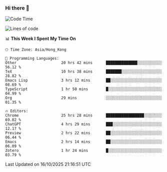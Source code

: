 ### Hi there 👋

<!--
**nicehiro/nicehiro** is a ✨ _special_ ✨ repository because its `README.md` (this file) appears on your GitHub profile.

Here are some ideas to get you started:

- 🔭 I’m currently working on ...
- 🌱 I’m currently learning ...
- 👯 I’m looking to collaborate on ...
- 🤔 I’m looking for help with ...
- 💬 Ask me about ...
- 📫 How to reach me: ...
- 😄 Pronouns: ...
- ⚡ Fun fact: ...
-->

<!--START_SECTION:waka-->
![Code Time](http://img.shields.io/badge/Code%20Time-1%2C160%20hrs%2028%20mins-blue)

![Lines of code](https://img.shields.io/badge/From%20Hello%20World%20I%27ve%20Written-1.9%20million%20lines%20of%20code-blue)

📊 **This Week I Spent My Time On** 

```text
🕑︎ Time Zone: Asia/Hong_Kong

💬 Programming Languages: 
Other                    20 hrs 42 mins      ██████████████░░░░░░░░░░░   56.12 % 
TeX                      10 hrs 38 mins      ███████░░░░░░░░░░░░░░░░░░   28.82 % 
Emacs Lisp               3 hrs 12 mins       ██░░░░░░░░░░░░░░░░░░░░░░░   08.69 % 
TypeScript               1 hr 50 mins        █░░░░░░░░░░░░░░░░░░░░░░░░   04.99 % 
Org                      29 mins             ░░░░░░░░░░░░░░░░░░░░░░░░░   01.35 % 

🔥 Editors: 
Chrome                   25 hrs 28 mins      █████████████████░░░░░░░░   69.02 % 
ChatGPT                  4 hrs 29 mins       ███░░░░░░░░░░░░░░░░░░░░░░   12.17 % 
Preview                  2 hrs 22 mins       ██░░░░░░░░░░░░░░░░░░░░░░░   06.44 % 
Emacs                    2 hrs 14 mins       ██░░░░░░░░░░░░░░░░░░░░░░░   06.09 % 
Zotero                   1 hr 24 mins        █░░░░░░░░░░░░░░░░░░░░░░░░   03.79 % 
```


 Last Updated on 16/10/2025 21:16:51 UTC
<!--END_SECTION:waka-->
